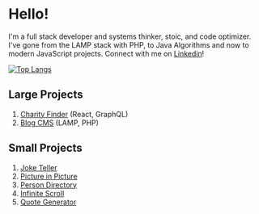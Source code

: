 # Hello!

I'm a full stack developer and systems thinker, stoic, and code optimizer. I've gone from the LAMP stack with PHP, to Java Algorithms and now to modern JavaScript projects. Connect with me on [Linkedin](https://www.linkedin.com/in/ethan-glover/)!

[![Top Langs](https://github-readme-stats.vercel.app/api/top-langs/?username=eglove)](https://github.com/anuraghazra/github-readme-stats)

## Large Projects
1. [Charity Finder](https://github.com/eglove/Charity-App-React-GraphQL) (React, GraphQL)
2. [Blog CMS](https://github.com/eglove/PHP-Dynamic-Website) (LAMP, PHP)

## Small Projects
1. [Joke Teller](https://eglove.github.io/joke-teller/)
1. [Picture in Picture](https://eglove.github.io/picture-in-picture/)
1. [Person Directory](https://eglove.github.io/aliens/)
1. [Infinite Scroll](https://eglove.github.io/infinite-scroll/)
1. [Quote Generator](https://eglove.github.io/quote-generator/)
